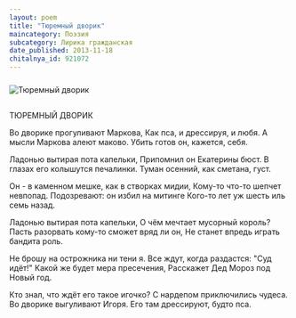 ```yaml
---
layout: poem
title: "Тюремный дворик"
maincategory: Поэзия
subcategory: Лирика гражданская
date_published: 2013-11-18
chitalnya_id: 921072
---
```


<img src="http://img01.chitalnya.ru/upload2/433/6db45d332e3db95856f0870ce65e46ed.jpg" style="margin-top:10px; margin-bottom:15px" alt ="Тюремный дворик" title="Тюремный дворик">


ТЮРЕМНЫЙ ДВОРИК

Во дворике прогуливают Маркова,
Как пса, и дрессируя, и любя.
А мысли Маркова алеют маково.
Убить готов он, кажется, себя.

Ладонью вытирая пота капельки,
Припомнил он Екатерины бюст.
В глазах его колышутся печалинки.
Туман осенний, как сметана, густ.

Он - в каменном мешке, как в створках мидии,
Кому-то что-то шепчет невпопад.
Подозревают: он избил на митинге
Кого-то лет уж шесть иль семь назад.

Ладонью вытирая пота капельки,
О чём мечтает мусорный король?
Пасть разорвать кому-то сможет вряд ли он,
Не станет впредь играть бандита роль.

Не брошу на острожника ни тени я.
Все ждут, когда раздастся: "Суд идёт!"
Какой же будет мера пресечения,
Расскажет Дед Мороз под Новый год.

Кто знал, что ждёт его такое игочко?
С нардепом приключились чудеса.
Во дворике выгуливают Игоря.
Его там дрессируют, будто пса.







